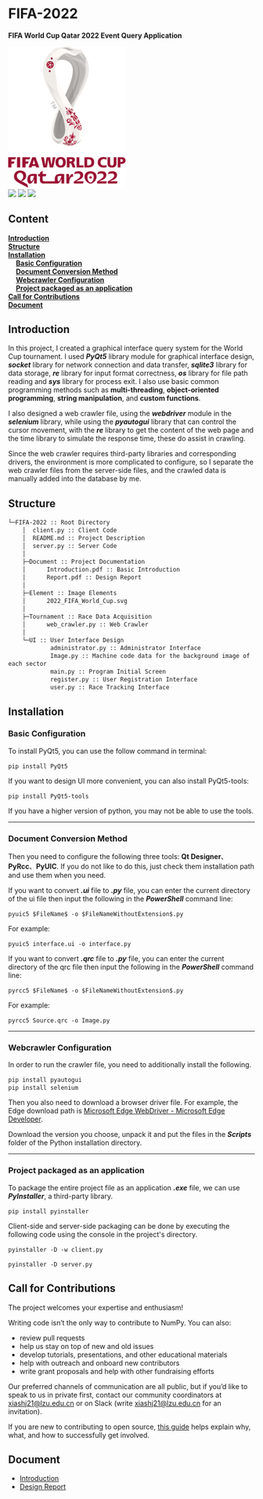 # FIFA-2022
**FIFA World Cup Qatar 2022 Event Query Application**  
<div>
    <img src='./Element/2022_FIFA_World_Cup.svg' width=240>
</div>
<div>
    <a href='https://github.com/xiashj2021/FIFA-2022/blob/main/LICENSE'><img src='https://img.shields.io/badge/License-MPL-blue'></a>
    <a href='https://www.python.org/downloads/release/python-3913/'><img src='https://img.shields.io/badge/Python-3.9.13-red'></a>
    <a href='https://pypi.org/project/PyQt5/5.15.4/'><img src='https://img.shields.io/badge/PyQt5-5.15.4-green'></a>
</div>

## Content
[**Introduction**](#introduction)  
[**Structure**](#structure)  
[**Installation**](#installation)  
&nbsp;&nbsp;&nbsp;&nbsp;[**Basic Configuration**](#basic-configuration)  
&nbsp;&nbsp;&nbsp;&nbsp;[**Document Conversion Method**](#document-conversion-method)  
&nbsp;&nbsp;&nbsp;&nbsp;[**Webcrawler Configuration**](#webcrawler-configuration)  
&nbsp;&nbsp;&nbsp;&nbsp;[**Project packaged as an application**](#project-packaged-as-an-application)  
[**Call for Contributions**](#call-for-contributions)  
[**Document**](#document)  

## Introduction
In this project, I created a graphical interface query system for the World Cup tournament. I used ***PyQt5*** library module for graphical interface design, ***socket*** library for network connection and data transfer, ***sqlite3*** library for data storage, ***re*** library for input format correctness, ***os*** library for file path reading and ***sys*** library for process exit. I also use basic common programming methods such as **multi-threading**, **object-oriented programming**, **string manipulation**, and **custom functions**.  

I also designed a web crawler file, using the ***webdriver*** module in the ***selenium*** library, while using the ***pyautogui*** library that can control the cursor movement, with the ***re*** library to get the content of the web page and the time library to simulate the response time, these do assist in crawling.  

Since the web crawler requires third-party libraries and corresponding drivers, the environment is more complicated to configure, so I separate the web crawler files from the server-side files, and the crawled data is manually added into the database by me.  

## Structure
```
└─FIFA-2022 :: Root Directory
    │  client.py :: Client Code
    │  README.md :: Project Description
    │  server.py :: Server Code
    │
    ├─Document :: Project Documentation
    │      Introduction.pdf :: Basic Introduction
    │      Report.pdf :: Design Report
    │
    ├─Element :: Image Elements
    │      2022_FIFA_World_Cup.svg
    │
    ├─Tournament :: Race Data Acquisition
    │      web_crawler.py :: Web Crawler
    │
    └─UI :: User Interface Design
            administrator.py :: Administrator Interface
            Image.py :: Machine code data for the background image of each sector
            main.py :: Program Initial Screen
            register.py :: User Registration Interface
            user.py :: Race Tracking Interface
```

## Installation
### Basic Configuration
To install PyQt5, you can use the follow command in terminal:  
```
pip install PyQt5
```
If you want to design UI more convenient, you can also install PyQt5-tools:  
```
pip install PyQt5-tools
```
If you have a higher version of python, you may not be able to use the tools.  
*** 

### Document Conversion Method
Then you need to configure the following three tools: **Qt Designer**、**PyRcc**、**PyUIC**. If you do not like to do this, just check them installation path and use them when you need.  

If you want to convert ***.ui*** file to ***.py*** file, you can enter the current directory of the ui file then input the following in the ***PowerShell*** command line:  
```
pyuic5 $FileName$ -o $FileNameWithoutExtension$.py
```
For example:  
```
pyuic5 interface.ui -o interface.py
```
If you want to convert ***.qrc*** file to ***.py*** file, you can enter the current directory of the qrc file then input the following in the ***PowerShell*** command line:  
```
pyrcc5 $FileName$ -o $FileNameWithoutExtension$.py
```
For example:  
```
pyrcc5 Source.qrc -o Image.py
```
*** 

### Webcrawler Configuration
In order to run the crawler file, you need to additionally install the following.  
```
pip install pyautogui
pip install selenium
```
Then you also need to download a browser driver file. For example, the Edge download path is [Microsoft Edge WebDriver - Microsoft Edge Developer](https://developer.microsoft.com/en-us/microsoft-edge/tools/webdriver/).  

Download the version you choose, unpack it and put the files in the ***Scripts*** folder of the Python installation directory.  
*** 

### Project packaged as an application
To package the entire project file as an application ***.exe*** file, we can use ***PyInstaller***, a third-party library.  
```
pip install pyinstaller
```
Client-side and server-side packaging can be done by executing the following code using the console in the project's directory.  
```
pyinstaller -D -w client.py
```
```
pyinstaller -D server.py
```

## Call for Contributions
The project welcomes your expertise and enthusiasm!  

Writing code isn’t the only way to contribute to NumPy. You can also:  

- review pull requests
- help us stay on top of new and old issues
- develop tutorials, presentations, and other educational materials
- help with outreach and onboard new contributors
- write grant proposals and help with other fundraising efforts

Our preferred channels of communication are all public, but if you’d like to speak to us in private first, contact our community coordinators at xiashj21@lzu.edu.cn or on Slack (write xiashj21@lzu.edu.cn for an invitation).  

If you are new to contributing to open source, [<u>this guide</u>](https://opensource.guide/how-to-contribute/) helps explain why, what, and how to successfully get involved.  

## Document
- [Introduction](./Document/Introduction.pdf)
- [Design Report](./Document/Report.pdf)

